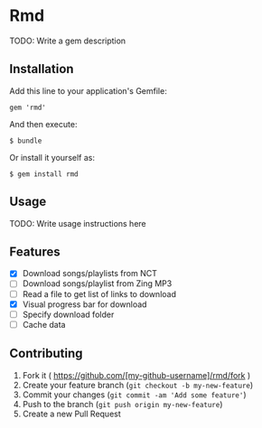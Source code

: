 # Rmd

TODO: Write a gem description

## Installation

Add this line to your application's Gemfile:

    gem 'rmd'

And then execute:

    $ bundle

Or install it yourself as:

    $ gem install rmd

## Usage

TODO: Write usage instructions here

## Features

- [x] Download songs/playlists from NCT
- [ ] Download songs/playlist from Zing MP3
- [ ] Read a file to get list of links to download
- [x] Visual progress bar for download
- [ ] Specify download folder
- [ ] Cache data

## Contributing

1. Fork it ( https://github.com/[my-github-username]/rmd/fork )
2. Create your feature branch (`git checkout -b my-new-feature`)
3. Commit your changes (`git commit -am 'Add some feature'`)
4. Push to the branch (`git push origin my-new-feature`)
5. Create a new Pull Request
